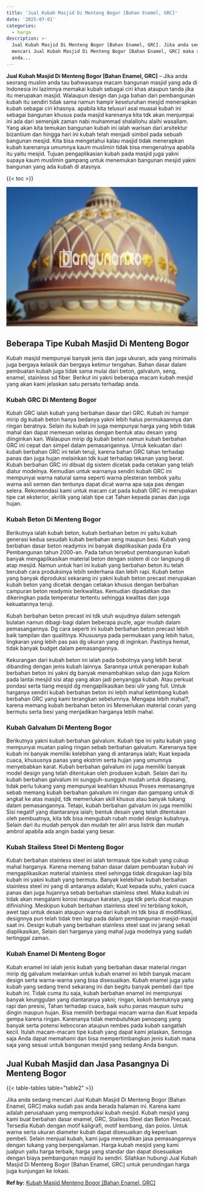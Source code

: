 ```yaml
---
title: 'Jual Kubah Masjid Di Menteng Bogor [Bahan Enamel, GRC]'
date: '2025-07-01'
categories:
  - harga
description: >-
  Jual Kubah Masjid Di Menteng Bogor [Bahan Enamel, GRC]. Jika anda sedang
  mencari Jual Kubah Masjid Di Menteng Bogor [Bahan Enamel, GRC] maka sudah pas
  anda...
---
```


**Jual Kubah Masjid Di Menteng Bogor \[Bahan Enamel, GRC\]** – Jika anda seorang muslim anda tau bahwasanya macam bangunan masjid yang ada di Indonesia ini lazimnya memakai kubah sebagai ciri khas ataupun tanda jika itu merupakan masjid. Walaupun design dan juga bahan dari pembangunan kubah itu sendiri tidak sama namun hampir keseluruhan mesjid menerapkan kubah sebagai ciri khasnya. apabila kita telusuri asal muasal kubah ini sebagai bangunan khusus pada masjid karenanya kita tdk akan menjumpai ini ada dari semenjak zaman nabi muhammad shalallohu alaihi wasallam. Yang akan kita temukan bangunan kubah ini ialah warisan dari arsitektur bizantium dan hingga hari ini kubah telah menjadi simbol pada sebuah bangunan mesjid. Kita bisa mengetahui kalau masjid tidak menerapkan kubah karenanya umumnya kaum muslimin tidak bisa mengenalnya apabila itu yaitu mesjid. Tujuan pengaplikasian kubah pada masjid juga yakni supaya kaum muslimin gampang untuk menemukan bangunan mesjid yakni bangunan yang ada kubah di atasnya.

{{< toc >}}

![Jual Kubah Masjid Di Menteng Bogor [Bahan Enamel, GRC]](/images/jual-kubah-masjid-35.png)

## Beberapa Tipe Kubah Masjid Di Menteng Bogor

Kubah masjid mempunyai banyak jenis dan juga ukuran, ada yang minimalis juga bergaya kelasik dan bergaya ketimur tengahan. Bahan dasar dalam pembuatan kubah juga tidak sama mulai dari beton, galvalum, seng, enamel, stainless sd fiber. Berikut ini yakni beberapa macam kubah mesjid yang akan kami jelaskan satu persatu terhadap anda.

### Kubah GRC Di Menteng Bogor

Kubah GRC ialah kubah yang berbahan dasar dari GRC. Kubah ini hampir mirip dg kubah beton hanya bedanya yakni lebih halus permukaannya dan ringan beratnya. Selain itu kubah ini juga mempunyai harga yang lebih tidak mahal dan dapat memesan selaras dengan bentuk atau desain yang diinginkan kan. Walaupun mirip dg kubah beton namun kubah berbahan GRC ini cepat dan simpel dalam pemasangannya. Untuk kekuatan dari kubah berbahan GRC ini telah teruji, karena bahan GRC tahan terhadap panas dan juga hujan melainkan tdk kuat terhadap tekanan yang berat. Kubah berbahan GRC ini dibuat dg sistem dicetak pada cetakan yang telah diatur modelnya. Kemudian untuk warnanya sendiri kubah GRC ini mempunyai warna natural sama seperti warna plesteran tembok yaitu warna asli semen dan tentunya dapat dicat warna apa saja pas dengan selera. Rekomendasi kami untuk macam cat pada kubah GRC ini merupakan tipe cat eksterior, akrilik yang ialah tipe cat Tahan kepada panas dan juga hujan.

### Kubah Beton Di Menteng Bogor

Berikutnya ialah kubah beton, kubah berbahan beton ini yaitu kubah generasi kedua sesudah kubah berbahan seng maupun besi. Kubah yang berbahan dasar beton readymix ini banyak diaplikasikan pada Era Pembangunan tahun 2000-an. Pada tahun tersebut pembangunan kubah banyak mengaplikasikan material beton dengan sistem di cor langsung di atap mesjid. Namun untuk hari ini kubah yang berbahan beton itu telah berubah cara produksinya lebih sederhana dan lebih rapi. Kubah beton yang banyak diproduksi sekarang ini yakni kubah beton precast merupakan kubah beton yang dicetak dengan cetakan khusus dengan berbahan campuran beton readymix berkwalitas. Kemudian dipadatkan dan dikeringkan pada temperatur tertentu sehingga kwalitas dan juga kekuatannya teruji.

Kubah berbahan beton precast ini tdk utuh wujudnya dalam setengah bulatan namun dibagi-bagi dalam beberapa puzle, agar mudah dalam pemasangannya. Dg cara seperti ini kubah berbahan beton precast lebih baik tampilan dan qualitinya. Khususnya pada permukaan yang lebih halus, lingkaran yang lebih pas pas dg ukuran yang di inginkan. Pastinya hemat, tidak banyak budget dalam pemasangannya.

Kekurangan dari kubah beton ini ialah pada bobotnya yang lebih berat dibanding dengan jenis kubah lainnya. Sarannya untuk penerapan kubah berbahan beton ini yakni dg banyak menambahkan selup dan juga Kolom pada lantai mesjid sisi atap yang akan jadi penyangga kubah. Atau perkuat pondasi serta tiang mesjid dg mengaplikasikan besi ulir yang full. Untuk harganya sendiri kubah berbahan beton ini lebih mahal ketimbang kubah berbahan GRC yang kami terangkan sebelumnya. Mengapa lebih mahal?, karena memang kubah berbahan beton ini Memerlukan material coran yang bermutu serta besi yang menjadikan harganya lebih mahal.

### Kubah Galvalum Di Menteng Bogor

Berikutnya yakni kubah berbahan galvalum. Kubah tipe ini yaitu kubah yang mempunyai muatan paling ringan sebab berbahan galvalum. Karenanya tipe kubah ini banyak memiliki kelebihan yang di antaranya ialah; Kuat kepada cuaca, khususnya panas yang ekstrim serta hujan yang umumnya menyebabkan karat. Kubah berbahan galvalum ini juga memiliki banyak model design yang telah ditentukan oleh produsen kubah. Selain dari itu kubah berbahan galvalum ini sungguh-sungguh mudah untuk dipasang, tidak perlu tukang yang mempunyai keahlian khusus Proses memasangnya sebab memang kubah berbahan galvalum ini ringan dan gampang untuk di angkat ke atas masjid, tdk memerlukan skill khusus atau banyak tukang dalam pemasangannya. Tetapi, kubah berbahan galvalum ini juga memiliki Sisi negatif yang diantaranya ialah; bentuk desain yang telah ditentukan oleh pembuatnya, kita tdk bisa mengubah rubah model design kubahnya. Selain dari itu mudah penyok dan mudah ter aliri arus listrik dan mudah ambrol apabila ada angin badai yang besar.

### Kubah Stailess Steel Di Menteng Bogor

Kubah berbahan stainless steel ini ialah termasuk tipe kubah yang cukup mahal harganya. Karena memang bahan dasar dalam pembuatan kubah ini mengaplikasikan material stainless steel sehingga tidak diragukan lagi bila kubah ini yakni kubah yang bermutu. Banyak kelebihan kubah berbahan stainless steel ini yang di antaranya adalah; Kuat kepada suhu, yakni cuaca panas dan juga hujannya sebab berbahan stainless steel. Maka kubah ini tidak akan mengalami korosi maupun karatan, juga tdk perlu dicat maupun difinishing. Meskipun kubah berbahan stainless steel ini terbilang kokoh, awet tapi untuk desain ataupun warna dari kubah ini tdk bisa di modifikasi, designnya pun telah tidak tren lagi pada dalam pembangunan masjid-masjid saat ini. Design kubah yang berbahan stainless steel saat ini jarang sekali diaplikasikan, Selain dari harganya yang mahal juga modelnya yang sudah tertinggal zaman.

### Kubah Enamel Di Menteng Bogor

Kubah enamel ini ialah jenis kubah yang berbahan dasar material ringan mirip dg galvalum melainkan untuk kubah enamel ini lebih banyak macam design serta warna-warna yang bisa disesuaikan. Kubah enamel juga yaitu kubah yang sedang trend sekarang ini dan begitu banyak pembeli dari tipe kubah ini. Tidak cuma itu saja, kubah berbahan enamel ini mempunyai banyak keunggulan yang diantaranya yakni; ringan, kokoh bentuknya yang rapi dan presisi, Tahan terhadap cuaca, baik suhu panas maupun suhu dingin maupun hujan. Bisa memilih berbagai macam warna dan Kuat kepada gempa karena ringan. Karenanya tidak membutuhkan penopang yang banyak serta potensi kebocoran ataupun rembes pada kubah sangatlah kecil. Itulah macam-macam tipe kubah yang dapat kami jelaskan, Semoga saja Anda dapat memahami dan bisa mempertimbangkan jenis kubah mana saja yang sesuai untuk bangunan mesjid yang sedang Anda bangun.

## Jual Kubah Masjid dan Jasa Pasangnya Di Menteng Bogor

{{< table-tables table="table2" >}}

Jika anda sedang mencari Jual Kubah Masjid Di Menteng Bogor \[Bahan Enamel, GRC\] maka sudah pas anda berada halaman ini. Karena kami adalah perusahaan yang memproduksi kubah mesjid. Kubah mesjid yang kami buat berbahan dasar enamel, GRC, Stailess Steel dan Beton Precast. Tersedia Kubah dengan motif kaligrafi, motif kembang, dan polos. Untuk warna serta ukuran diameter kubah dapat disesuaikan dg keperluan pembeli. Selain menjual kubah, kami juga menyedikan jasa pemasangannya dengan tukang yang berpengalaman. Harga kubah mesjid yang kami jualpun yaitu harga terbaik, harga yang standar dan dapat disesuaikan dengan biaya pembangunan masjid itu sendiri. Silahkan hubungi Jual Kubah Masjid Di Menteng Bogor \[Bahan Enamel, GRC\] untuk perundingan harga juga kunjungan ke lokasi.

**Ref by:** [Kubah Masjid Menteng Bogor [Bahan Enamel, GRC]](https://id.wikipedia.org/wiki/Kubah)
